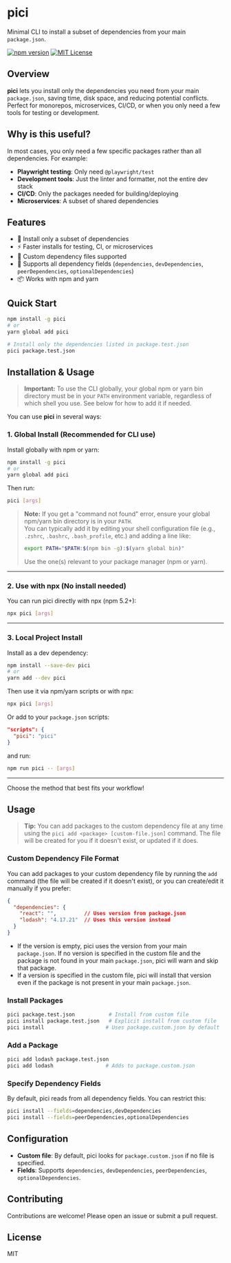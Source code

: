 # pici

Minimal CLI to install a subset of dependencies from your main `package.json`.

[![npm version](https://img.shields.io/npm/v/pici.svg)](https://npmjs.org/package/pici)
[![MIT License](https://img.shields.io/badge/license-MIT-blue.svg)](LICENSE)

## Overview

**pici** lets you install only the dependencies you need from your main `package.json`, saving time, disk space, and reducing potential conflicts. Perfect for monorepos, microservices, CI/CD, or when you only need a few tools for testing or development.

## Why is this useful?

In most cases, you only need a few specific packages rather than all dependencies. For example:

- **Playwright testing**: Only need `@playwright/test`
- **Development tools**: Just the linter and formatter, not the entire dev stack
- **CI/CD**: Only the packages needed for building/deploying
- **Microservices**: A subset of shared dependencies

## Features

- 🏃 Install only a subset of dependencies
- ⚡ Faster installs for testing, CI, or microservices
- 📝 Custom dependency files supported
- 🔧 Supports all dependency fields (`dependencies`, `devDependencies`, `peerDependencies`, `optionalDependencies`)
- 📦 Works with npm and yarn

## Quick Start

```bash
npm install -g pici
# or
yarn global add pici

# Install only the dependencies listed in package.test.json
pici package.test.json
```

## Installation & Usage

> **Important:** To use the CLI globally, your global npm or yarn bin directory must be in your `PATH` environment variable, regardless of which shell you use. See below for how to add it if needed.

You can use **pici** in several ways:

### 1. Global Install (Recommended for CLI use)

Install globally with npm or yarn:
```bash
npm install -g pici
# or
yarn global add pici
```
Then run:
```bash
pici [args]
```
> **Note:** If you get a "command not found" error, ensure your global npm/yarn bin directory is in your `PATH`.  
> You can typically add it by editing your shell configuration file (e.g., `.zshrc`, `.bashrc`, `.bash_profile`, etc.) and adding a line like:
> ```sh
> export PATH="$PATH:$(npm bin -g):$(yarn global bin)"
> ```
> Use the one(s) relevant to your package manager (npm or yarn).

---

### 2. Use with npx (No install needed)

You can run pici directly with npx (npm 5.2+):
```bash
npx pici [args]
```

---

### 3. Local Project Install

Install as a dev dependency:
```bash
npm install --save-dev pici
# or
yarn add --dev pici
```
Then use it via npm/yarn scripts or with npx:
```bash
npx pici [args]
```
Or add to your `package.json` scripts:
```json
"scripts": {
  "pici": "pici"
}
```
and run:
```bash
npm run pici -- [args]
```

---

Choose the method that best fits your workflow!

## Usage

> **Tip:** You can add packages to the custom dependency file at any time using the `pici add <package> [custom-file.json]` command. The file will be created for you if it doesn't exist, or updated if it does.

### Custom Dependency File Format

You can add packages to your custom dependency file by running the `add` command (the file will be created if it doesn't exist), or you can create/edit it manually if you prefer:

```json
{
  "dependencies": {
    "react": "",         // Uses version from package.json
    "lodash": "4.17.21"  // Uses this version instead
  }
}
```

- If the version is empty, pici uses the version from your main `package.json`. If no version is specified in the custom file and the package is not found in your main `package.json`, pici will warn and skip that package.
- If a version is specified in the custom file, pici will install that version even if the package is not present in your main `package.json`.

### Install Packages

```bash
pici package.test.json           # Install from custom file
pici install package.test.json   # Explicit install from custom file
pici install                    # Uses package.custom.json by default
```

### Add a Package

```bash
pici add lodash package.test.json
pici add lodash                 # Adds to package.custom.json
```

### Specify Dependency Fields

By default, pici reads from all dependency fields. You can restrict this:

```bash
pici install --fields=dependencies,devDependencies
pici install --fields=peerDependencies,optionalDependencies
```

## Configuration

- **Custom file**: By default, pici looks for `package.custom.json` if no file is specified.
- **Fields**: Supports `dependencies`, `devDependencies`, `peerDependencies`, `optionalDependencies`.

## Contributing

Contributions are welcome! Please open an issue or submit a pull request.

## License

MIT